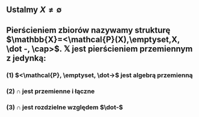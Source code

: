 ## Ustalmy $X \neq \emptyset$
## **Pierścieniem zbiorów** nazywamy strukturę $\mathbb{X}=<\mathcal{P}(X),\emptyset,X, \dot -, \cap>$. $\mathbb{X}$ jest pierścieniem przemiennym z jedynką:
### (1) $<\mathcal{P}, \emptyset, \dot->$ jest algebrą przemienną
### (2) $\cap$ jest przemienne i łączne
### (3) $\cap$ jest rozdzielne względem $\dot-$
